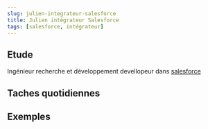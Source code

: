 ```yaml
---
slug: julien-integrateur-salesforce
title: Julien intégrateur Salesforce
tags: [salesforce, intégrateur]
---
```

## Etude

Ingénieur recherche et développement devellopeur dans [salesforce](https://www.salesforce.com/fr/products/marketing-cloud/overview/)  


## Taches quotidiennes



## Exemples



